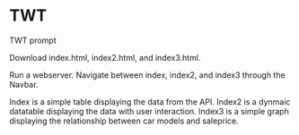 # TWT
TWT prompt

Download index.html, index2.html, and index3.html.

Run a webserver. Navigate between index, index2, and index3 through the Navbar.

Index is a simple table displaying the data from the API. Index2 is a dynmaic datatable displaying the data with user interaction. Index3 is a simple graph displaying the relationship between car models and saleprice.
